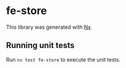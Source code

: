 # fe-store

This library was generated with [Nx](https://nx.dev).

## Running unit tests

Run `nx test fe-store` to execute the unit tests.
